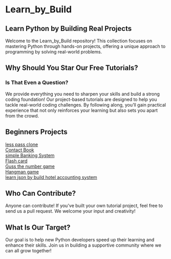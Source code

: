# Learn_by_Build

## Learn Python by Building Real Projects

Welcome to the Learn_by_Build repository! This collection focuses on mastering Python through hands-on projects, offering a unique approach to programming by solving real-world problems.

## Why Should You Star Our Free Tutorials?

### Is That Even a Question?
We provide everything you need to sharpen your skills and build a strong coding foundation! Our project-based tutorials are designed to help you tackle real-world coding challenges. By following along, you’ll gain practical experience that not only reinforces your learning but also sets you apart from the crowd.

## Beginners Projects
[less pass clone](https://github.com/rankap/learn_by_build/tree/main/less_pass_clone)  
[Contact Book](https://github.com/rankap/learn_by_build/tree/main/contact_book)  
[simple Banking System](https://github.com/rankap/learn_by_build/tree/main/simple_banking_system)  
[Flash card](https://github.com/rankap/learn_by_build/tree/main/flashcard)  
[Guss the number game](https://github.com/rankap/learn_by_build/tree/main/guss_the_number)  
[Hangman game](https://github.com/rankap/learn_by_build/tree/main/hangman)  
[learn json by build hotel accounting system](https://github.com/rankap/learn_by_build/tree/main/tut_1_learn_json)



## Who Can Contribute?
Anyone can contribute! If you've built your own tutorial project, feel free to send us a pull request. We welcome your input and creativity!

## What Is Our Target?
Our goal is to help new Python developers speed up their learning and enhance their skills. Join us in building a supportive community where we can all grow together!
